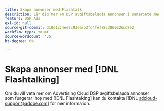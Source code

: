```yaml
---
title: Skapa annonser med Flashtalk
description: Lär dig mer om DSP avgiftsbelagda annonser i samarbete med Flashtalk.
feature: DSP Ads
exl-id: null
source-git-commit: d10e1c24ee7c93eaab3fd4fefe853860226cc8e2
workflow-type: tm+mt
source-wordcount: '35'
ht-degree: 0%

---
```


# Skapa annonser med [!DNL Flashtalking]

Om du vill veta mer om Advertising Cloud DSP avgiftsbelagda annonser som fungerar ihop med [!DNL Flashtalking] kan du kontakta [!DNL adcloud-support@adobe.com] för mer information.
